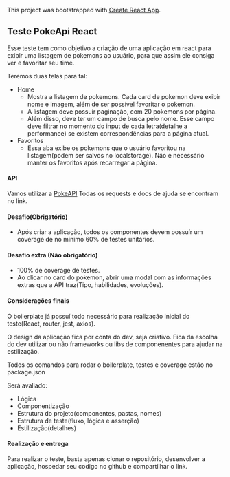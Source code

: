This project was bootstrapped with [Create React App](https://github.com/facebook/create-react-app).

## Teste PokeApi React

Esse teste tem como objetivo a criação de uma aplicação em react para exibir uma listagem de pokemons ao 
usuário, para que assim ele consiga ver e favoritar seu time.

Teremos duas telas para tal:
*   Home
    *   Mostra a listagem de pokemons. Cada card de pokemon deve exibir nome e imagem, além de ser possível
    favoritar o pokemon.
    *   A listagem deve possuir paginação, com 20 pokemons por página.
    *   Além disso, deve ter um campo de busca pelo nome. Esse campo deve filtrar no momento do input de cada letra(detalhe a performance)
     se existem correspondências para a página atual.
*   Favoritos
    *   Essa aba exibe os pokemons que o usuário favoritou na listagem(podem ser salvos no localstorage). Não é
    necessário manter os favoritos após recarregar a página.

#### API

Vamos utilizar a [PokeAPI](https://pokeapi.co/)
Todas os requests e docs de ajuda se encontram no link.

#### Desafio(Obrigatório)
*   Após criar a aplicação, todos os componentes devem possuír um coverage de no mínimo 60% de 
testes unitários.

#### Desafio extra (Não obrigatório)
*   100% de coverage de testes.
*   Ao clicar no card do pokemon, abrir uma modal com as informações extras que a API traz(Tipo, habilidades, evoluções).

#### Considerações finais
O boilerplate já possuí todo necessário para realização inicial do teste(React, router, jest, axios).

O design da aplicação fica por conta do dev, seja criativo.
Fica da escolha do dev utilizar ou não frameworks ou libs de componenentes para ajudar na estilização.

Todos os comandos para rodar o boilerplate, testes e coverage estão no package.json

Será avaliado:
*   Lógica
*   Componentização
*   Estrutura do projeto(componentes, pastas, nomes)
*   Estrutura de teste(fluxo, lógica e asserção)
*   Estilização(detalhes)

#### Realização e entrega

Para realizar o teste, basta apenas clonar o repositório, desenvolver a aplicação, hospedar
seu codigo no github e compartilhar o link.
